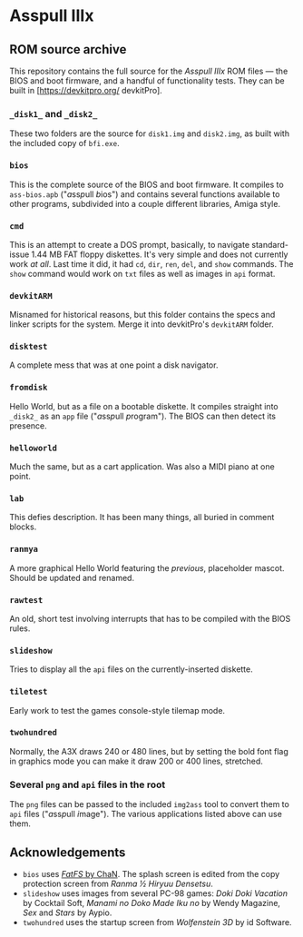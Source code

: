 # Asspull IIIx
## ROM source archive
This repository contains the full source for the *Asspull IIIx* ROM files — the BIOS and boot firmware, and a handful of functionality tests. They can be built in [https://devkitpro.org/ devkitPro].
### `_disk1_` and `_disk2_`
These two folders are the source for `disk1.img` and `disk2.img`, as built with the included copy of `bfi.exe`.
### `bios`
This is the complete source of the BIOS and boot firmware. It compiles to `ass-bios.apb` ("*a*ss*p*ull *b*ios") and contains several functions available to other programs, subdivided into a couple different libraries, Amiga style.
### `cmd`
This is an attempt to create a DOS prompt, basically, to navigate standard-issue 1.44 MB FAT floppy diskettes. It's very simple and does not currently work *at all*. Last time it did, it had `cd`, `dir`, `ren`, `del`, and `show` commands. The `show` command would work on `txt` files as well as images in `api` format.
### `devkitARM`
Misnamed for historical reasons, but this folder contains the specs and linker scripts for the system. Merge it into devkitPro's `devkitARM` folder.
### `disktest`
A complete mess that was at one point a disk navigator.
### `fromdisk`
Hello World, but as a file on a bootable diskette. It compiles straight into `_disk2_` as an `app` file ("*a*ss*p*ull *p*rogram"). The BIOS can then detect its presence.
### `helloworld`
Much the same, but as a cart application. Was also a MIDI piano at one point.
### `lab`
This defies description. It has been many things, all buried in comment blocks.
### `ranmya`
A more graphical Hello World featuring the *previous*, placeholder mascot. Should be updated and renamed.
### `rawtest`
An old, short test involving interrupts that has to be compiled with the BIOS rules.
### `slideshow`
Tries to display all the `api` files on the currently-inserted diskette.
### `tiletest`
Early work to test the games console-style tilemap mode.
### `twohundred`
Normally, the A3X draws 240 or 480 lines, but by setting the bold font flag in graphics mode you can make it draw 200 or 400 lines, stretched.
### Several `png` and `api` files in the root
The `png` files can be passed to the included `img2ass` tool to convert them to `api` files ("*a*ss*p*ull *i*mage"). The various applications listed above can use them.
## Acknowledgements
* `bios` uses [*FatFS* by ChaN](http://elm-chan.org/fsw/ff/00index_e.html). The splash screen is edited from the copy protection screen from *Ranma ½ Hiryuu Densetsu*.
* `slideshow` uses images from several PC-98 games: *Doki Doki Vacation* by Cocktail Soft, *Manami no Doko Made Iku no* by Wendy Magazine, *Sex* and *Stars* by Aypio.
* `twohundred` uses the startup screen from *Wolfenstein 3D* by id Software.
